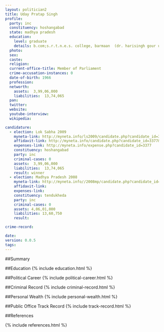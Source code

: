 ```yaml
---
layout: politician2
title: Uday Pratap Singh
profile: 
  party: inc
  constituency: hoshangabad
  state: madhya pradesh
  education: 
    level: graduate
    details: b.com;s.r.t.n.e.s. college, barmaan  (dr. harisingh gour university, sagar)-1987
  photo: 
  sex: 
  caste: 
  religion: 
  current-office-title: Member of Parliament
  crime-accusation-instances: 0
  date-of-birth: 1966
  profession: 
  networth: 
    assets:  3,99,06,000
    liabilities:  13,74,065
  pan: 
  twitter: 
  website: 
  youtube-interview: 
  wikipedia: 

candidature: 
  - election: Lok Sabha 2009
    myneta-link: http://myneta.info/ls2009/candidate.php?candidate_id=3377
    affidavit-link: http://myneta.info/candidate.php?candidate_id=3377&scan=original
    expenses-link: http://myneta.info/expense.php?candidate_id=3377
    constituency: hoshangabad 
    party: inc
    criminal-cases: 0
    assets:  3,99,06,000
    liabilities:  13,74,065
    result: winner 
  - election: Madhya Pradesh 2008
    myneta-link: http://myneta.info//2008mp/candidate.php?candidate_id=273
    affidavit-link: 
    expenses-link: 
    constituency: tendukheda 
    party: inc
    criminal-cases: 0
    assets: 4,06,01,000
    liabilities: 13,60,750
    result:  

crime-record: 

date: 
version: 0.0.5
tags: 
---
```

##Summary


##Education
{% include education.html %}


##Political Career
{% include political-career.html %}


##Criminal Record
{% include criminal-record.html %}


##Personal Wealth
{% include personal-wealth.html %}


##Public Office Track Record
{% include track-record.html %}


##References


{% include references.html %}